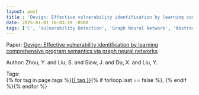 ```yaml
---
layout: post
title : 'Devign: Effective vulnerability identification by learning comprehensive program semantics via graph neural networks'
date: 2025-01-01 10:03:19 -0500
tags: ['C', 'Vulnerability Detection', 'Graph Neural Network', 'Abstract Syntax Tree (AST)', 'Control Flow Graph (CFG)', 'Data Flow Graph (DFG)']
---
```

Paper: [Devign: Effective vulnerability identification by learning comprehensive program semantics via graph neural networks](https://proceedings.neurips.cc/paper/2019/hash/49265d2447bc3bbfe9e76306ce40a31f-Abstract.html)

Author: Zhou, Y. and Liu, S. and Siow, J. and Du, X. and Liu, Y.




 Tags:  
        <span>{% for tag in page.tags %}<a href="{{ site.baseurl }}tags/#{{ tag | slugify }}">{{ tag }}</a>{% if forloop.last == false %}, {% endif %}{% endfor %}</span>
